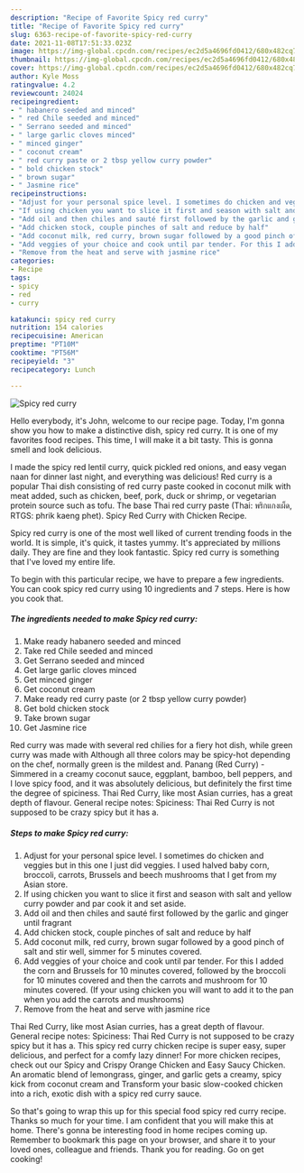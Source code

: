 ```yaml
---
description: "Recipe of Favorite Spicy red curry"
title: "Recipe of Favorite Spicy red curry"
slug: 6363-recipe-of-favorite-spicy-red-curry
date: 2021-11-08T17:51:33.023Z
image: https://img-global.cpcdn.com/recipes/ec2d5a4696fd0412/680x482cq70/spicy-red-curry-recipe-main-photo.jpg
thumbnail: https://img-global.cpcdn.com/recipes/ec2d5a4696fd0412/680x482cq70/spicy-red-curry-recipe-main-photo.jpg
cover: https://img-global.cpcdn.com/recipes/ec2d5a4696fd0412/680x482cq70/spicy-red-curry-recipe-main-photo.jpg
author: Kyle Moss
ratingvalue: 4.2
reviewcount: 24024
recipeingredient:
- " habanero seeded and minced"
- " red Chile seeded and minced"
- " Serrano seeded and minced"
- " large garlic cloves minced"
- " minced ginger"
- " coconut cream"
- " red curry paste or 2 tbsp yellow curry powder"
- " bold chicken stock"
- " brown sugar"
- " Jasmine rice"
recipeinstructions:
- "Adjust for your personal spice level. I sometimes do chicken and veggies but in this one I just did veggies. I used halved baby corn, broccoli, carrots, Brussels and beech mushrooms that I get from my Asian store."
- "If using chicken you want to slice it first and season with salt and yellow curry powder and par cook it and set aside."
- "Add oil and then chiles and sauté first followed by the garlic and ginger until fragrant"
- "Add chicken stock, couple pinches of salt and reduce by half"
- "Add coconut milk, red curry, brown sugar followed by a good pinch of salt and stir well, simmer for 5 minutes covered."
- "Add veggies of your choice and cook until par tender. For this I added the corn and Brussels for 10 minutes covered, followed by the broccoli for 10 minutes covered and then the carrots and mushroom for 10 minutes covered. (If your using chicken you will want to add it to the pan when you add the carrots and mushrooms)"
- "Remove from the heat and serve with jasmine rice"
categories:
- Recipe
tags:
- spicy
- red
- curry

katakunci: spicy red curry 
nutrition: 154 calories
recipecuisine: American
preptime: "PT10M"
cooktime: "PT56M"
recipeyield: "3"
recipecategory: Lunch

---
```



![Spicy red curry](https://img-global.cpcdn.com/recipes/ec2d5a4696fd0412/680x482cq70/spicy-red-curry-recipe-main-photo.jpg)

Hello everybody, it's John, welcome to our recipe page. Today, I'm gonna show you how to make a distinctive dish, spicy red curry. It is one of my favorites food recipes. This time, I will make it a bit tasty. This is gonna smell and look delicious.

I made the spicy red lentil curry, quick pickled red onions, and easy vegan naan for dinner last night, and everything was delicious! Red curry is a popular Thai dish consisting of red curry paste cooked in coconut milk with meat added, such as chicken, beef, pork, duck or shrimp, or vegetarian protein source such as tofu. The base Thai red curry paste (Thai: พริกแกงเผ็ด, RTGS: phrik kaeng phet). Spicy Red Curry with Chicken Recipe.

Spicy red curry is one of the most well liked of current trending foods in the world. It is simple, it's quick, it tastes yummy. It's appreciated by millions daily. They are fine and they look fantastic. Spicy red curry is something that I've loved my entire life.


To begin with this particular recipe, we have to prepare a few ingredients. You can cook spicy red curry using 10 ingredients and 7 steps. Here is how you cook that.

<!--inarticleads1-->

##### The ingredients needed to make Spicy red curry:

1. Make ready  habanero seeded and minced
1. Take  red Chile seeded and minced
1. Get  Serrano seeded and minced
1. Get  large garlic cloves minced
1. Get  minced ginger
1. Get  coconut cream
1. Make ready  red curry paste (or 2 tbsp yellow curry powder)
1. Get  bold chicken stock
1. Take  brown sugar
1. Get  Jasmine rice


Red curry was made with several red chilies for a fiery hot dish, while green curry was made with Although all three colors may be spicy-hot depending on the chef, normally green is the mildest and. Panang (Red Curry) - Simmered in a creamy coconut sauce, eggplant, bamboo, bell peppers, and I love spicy food, and it was absolutely delicious, but definitely the first time the degree of spiciness. Thai Red Curry, like most Asian curries, has a great depth of flavour. General recipe notes: Spiciness: Thai Red Curry is not supposed to be crazy spicy but it has a. 

<!--inarticleads2-->

##### Steps to make Spicy red curry:

1. Adjust for your personal spice level. I sometimes do chicken and veggies but in this one I just did veggies. I used halved baby corn, broccoli, carrots, Brussels and beech mushrooms that I get from my Asian store.
1. If using chicken you want to slice it first and season with salt and yellow curry powder and par cook it and set aside.
1. Add oil and then chiles and sauté first followed by the garlic and ginger until fragrant
1. Add chicken stock, couple pinches of salt and reduce by half
1. Add coconut milk, red curry, brown sugar followed by a good pinch of salt and stir well, simmer for 5 minutes covered.
1. Add veggies of your choice and cook until par tender. For this I added the corn and Brussels for 10 minutes covered, followed by the broccoli for 10 minutes covered and then the carrots and mushroom for 10 minutes covered. (If your using chicken you will want to add it to the pan when you add the carrots and mushrooms)
1. Remove from the heat and serve with jasmine rice


Thai Red Curry, like most Asian curries, has a great depth of flavour. General recipe notes: Spiciness: Thai Red Curry is not supposed to be crazy spicy but it has a. This spicy red curry chicken recipe is super easy, super delicious, and perfect for a comfy lazy dinner! For more chicken recipes, check out our Spicy and Crispy Orange Chicken and Easy Saucy Chicken. An aromatic blend of lemongrass, ginger, and garlic gets a creamy, spicy kick from coconut cream and Transform your basic slow-cooked chicken into a rich, exotic dish with a spicy red curry sauce. 

So that's going to wrap this up for this special food spicy red curry recipe. Thanks so much for your time. I am confident that you will make this at home. There's gonna be interesting food in home recipes coming up. Remember to bookmark this page on your browser, and share it to your loved ones, colleague and friends. Thank you for reading. Go on get cooking!
